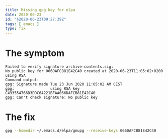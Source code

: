 ```yaml
---
title: Missing gpg key for elpa
date: 2020-06-23
id: "§2020-06-23T09:27:39Z"
tags: [ emacs ]
type: fix
---
```


# The symptom

```
Failed to verify signature archive-contents.sig:
No public key for 066DAFCB81E42C40 created at 2020-06-23T11:05:02+0200 using RSA
Command output:
gpg: Signature made Tue 23 Jun 2020 11:05:02 AM CEST
gpg:                using RSA key C433554766D3DDC64221BFAA066DAFCB81E42C40
gpg: Can't check signature: No public key
```

# The fix

```bash
gpg --homedir ~/.emacs.d/elpa/gnupg --receive-keys 066DAFCB81E42C40
```

[Local Variables:]::
[indent-tabs-mode: nil]::
[End:]::
